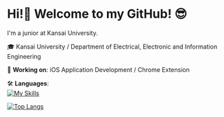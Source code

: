# Hi!👋 Welcome to my GitHub! 😎

I'm a junior at Kansai University.

🎓 Kansai University / Department of Electrical, Electronic and Information Engineering 
 
🌱 **Working on**: iOS Application Development / Chrome Extension  
  
🛠️ **Languages**:  
[![My Skills](https://skillicons.dev/icons?i=swift,js,java,py)](https://skillicons.dev)

[![Top Langs](https://github-readme-stats.vercel.app/api/top-langs/?username=Keisuke71)](https://github.com/anuraghazra/github-readme-stats)
